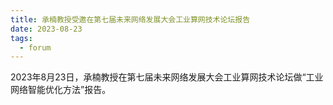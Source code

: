 ```yaml
---
title: 承楠教授受邀在第七届未来网络发展大会工业算网技术论坛报告
date: 2023-08-23
tags:
  - forum
---
```


2023年8月23日，承楠教授在第七届未来网络发展大会工业算网技术论坛做“工业网络智能优化方法”报告。

<!--more-->
